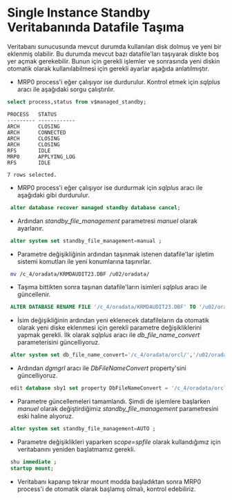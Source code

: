 
# Single Instance Standby Veritabanında Datafile Taşıma

  Veritabanı sunucusunda mevcut durumda kullanılan disk dolmuş ve yeni bir eklenmiş olabilir. Bu durumda mevcut bazı datafile'ları taşıyarak diskte boş yer açmak gerekebilir.
Bunun için gerekli işlemler ve sonrasında yeni diskin otomatik olarak kullanılabilmesi için gerekli ayarlar aşağıda anlatılmıştır.

- MRP0 process'i eğer çalışıyor ise durdurulur. Kontrol etmek için _sqlplus_ aracı ile aşağıdaki sorgu çalıştırılır.

```sql
select process,status from v$managed_standby;
```
```
PROCESS   STATUS
--------- ------------
ARCH      CLOSING
ARCH      CONNECTED
ARCH      CLOSING
ARCH      CLOSING
RFS       IDLE
MRP0      APPLYING_LOG
RFS       IDLE

7 rows selected.
```

- MRP0 process'i eğer çalışıyor ise durdurmak için _sqlplus_ aracı ile aşağıdaki gibi durdurulur.

```sql
 alter database recover managed standby database cancel;
```

- Ardından _standby_file_management_ parametresi _manuel_ olarak ayarlanır.

```sql
 alter system set standby_file_management=manual ;
```

- Parametre değişikliğinin ardından taşınmak istenen datafile'lar işletim sistemi komutları ile yeni konumlarına taşınırlar.

```sh
 mv /c_4/oradata/KRMDAUDIT23.DBF /u02/oradata/
```

- Taşıma bittikten sonra taşınan datafile'ların isimleri  _sqlplus_ aracı ile güncellenir.

```sql
 ALTER DATABASE RENAME FILE '/c_4/oradata/KRMDAUDIT23.DBF' TO '/u02/oradata/KRMDAUDIT23.DBF';
```

- İsim değişikliğinin ardından yeni eklenecek datafileların da otomatik olarak yeni diske eklenmesi için gerekli parametre değişikliklerini yapmak gerekli. İlk olarak _sqlplus_ aracı ile _db_file_name_convert_ 
 parameterisini güncelliyoruz.
 
```sql
 alter system set db_file_name_convert='/c_4/oradata/orcl/','/u02/oradata/','/c_4/oradata/','/u02/oradata/' scope=spfile ;
```

- Ardından _dgmgrl_ aracı ile _DbFileNameConvert_ property'sini güncelliyoruz.

```sql
 edit database sby1 set property DbFileNameConvert = '/c_4/oradata/orcl/, /u02/oradata/, /c_4/oradata/, /u02/oradata/' ; 
```

- Parametre güncellemeleri tamamlandı. Şimdi de işlemlere başlarken _manuel_ olarak değiştirdiğimiz _standby_file_management_ parametresini eski haline alıyoruz.

```sql
 alter system set standby_file_management=AUTO ; 
```

- Parametre değişiklikleri yaparken _scope=spfile_ olarak kullandığımız için veritabanını yeniden başlatmamız gerekli. 

```sql
 shu immediate ;
 startup mount;
```

- Veritabanı kapanıp tekrar mount modda başladıktan sonra MRP0 process'i de otomatik olarak başlamış olmalı, kontrol edebiliriz.



